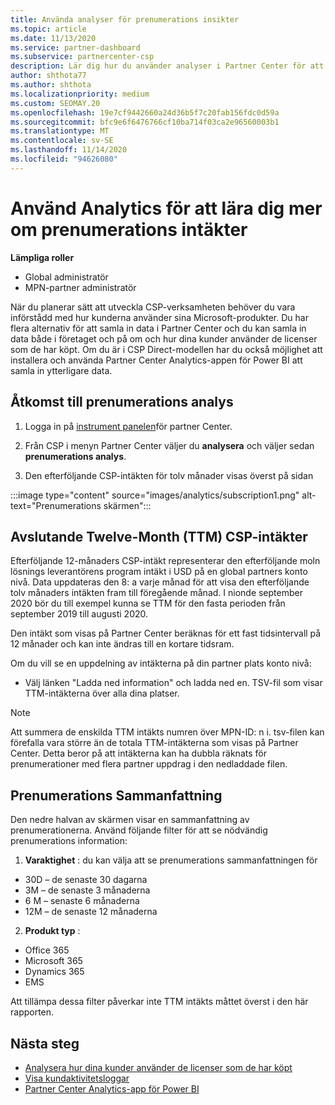 ```yaml
---
title: Använda analyser för prenumerations insikter
ms.topic: article
ms.date: 11/13/2020
ms.service: partner-dashboard
ms.subservice: partnercenter-csp
description: Lär dig hur du använder analyser i Partner Center för att bättre förstå din verksamhet och hur dina kunder använder de licenser som du har köpt.
author: shthota77
ms.author: shthota
ms.localizationpriority: medium
ms.custom: SEOMAY.20
ms.openlocfilehash: 19e7cf9442660a24d36b5f7c20fab156fdc0d59a
ms.sourcegitcommit: bfc9e6f6476766cf10ba714f03ca2e96560003b1
ms.translationtype: MT
ms.contentlocale: sv-SE
ms.lasthandoff: 11/14/2020
ms.locfileid: "94626080"
---
```

# <a name="use-analytics-to-learn-more-about-subscription-revenue"></a>Använd Analytics för att lära dig mer om prenumerations intäkter

**Lämpliga roller**

- Global administratör
- MPN-partner administratör

När du planerar sätt att utveckla CSP-verksamheten behöver du vara införstådd med hur kunderna använder sina Microsoft-produkter. Du har flera alternativ för att samla in data i Partner Center och du kan samla in data både i företaget och på om och hur dina kunder använder de licenser som de har köpt. Om du är i CSP Direct-modellen har du också möjlighet att installera och använda Partner Center Analytics-appen för Power BI att samla in ytterligare data.

## <a name="access-to-the-subscription-analytics"></a>Åtkomst till prenumerations analys

1. Logga in på [instrument panelen](https://partner.microsoft.com/dashboard/home)för partner Center.
1. Från CSP i menyn Partner Center väljer du **analysera** och väljer sedan **prenumerations analys**.

1. Den efterföljande CSP-intäkten för tolv månader visas överst på sidan

:::image type="content" source="images/analytics/subscription1.png" alt-text="Prenumerations skärmen":::

## <a name="trailing-twelve-month-ttm-csp-revenue"></a>Avslutande Twelve-Month (TTM) CSP-intäkter

Efterföljande 12-månaders CSP-intäkt representerar den efterföljande moln lösnings leverantörens program intäkt i USD på en global partners konto nivå. Data uppdateras den 8: a varje månad för att visa den efterföljande tolv månaders intäkten fram till föregående månad. I nionde september 2020 bör du till exempel kunna se TTM för den fasta perioden från september 2019 till augusti 2020.

Den intäkt som visas på Partner Center beräknas för ett fast tidsintervall på 12 månader och kan inte ändras till en kortare tidsram.

Om du vill se en uppdelning av intäkterna på din partner plats konto nivå:

- Välj länken "Ladda ned information" och ladda ned en. TSV-fil som visar TTM-intäkterna över alla dina platser.

>[!NOTE] 
>Att summera de enskilda TTM intäkts numren över MPN-ID: n i. tsv-filen kan förefalla vara större än de totala TTM-intäkterna som visas på Partner Center. Detta beror på att intäkterna kan ha dubbla räknats för prenumerationer med flera partner uppdrag i den nedladdade filen.

## <a name="subscription-summary"></a>Prenumerations Sammanfattning

Den nedre halvan av skärmen visar en sammanfattning av prenumerationerna. Använd följande filter för att se nödvändig prenumerations information:  

1. **Varaktighet** : du kan välja att se prenumerations sammanfattningen för 

- 30D – de senaste 30 dagarna
- 3M – de senaste 3 månaderna
- 6 M – senaste 6 månaderna
- 12M – de senaste 12 månaderna

2. **Produkt typ** :
 
- Office 365
- Microsoft 365
- Dynamics 365
- EMS

Att tillämpa dessa filter påverkar inte TTM intäkts måttet överst i den här rapporten.


 
## <a name="next-steps"></a>Nästa steg

- [Analysera hur dina kunder använder de licenser som de har köpt](increasing-adoption-and-satisfaction.md)  
- [Visa kundaktivitetsloggar](activity-logs.md)
- [Partner Center Analytics-app för Power BI](power-bi-app-for-direct-partners.md)






